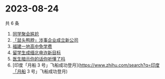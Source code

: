# 2023-08-24

共 6 条

<!-- BEGIN -->
<!-- 最后更新时间 Thu Aug 24 2023 02:11:26 GMT+0800 (China Standard Time) -->

1. [同学聚会尴尬](https://www.zhihu.com/search?q=同学聚会尴尬)
1. [「鼠头鸭脖」涉事企业成立新公司](https://www.zhihu.com/search?q=「鼠头鸭脖」涉事企业成立新公司)
1. [福建一地高中免学费](https://www.zhihu.com/search?q=福建一地高中免学费)
1. [留学生成缅北电诈新目标](https://www.zhihu.com/search?q=留学生成缅北电诈新目标)
1. [医生暗示你的话你听懂了吗](https://www.zhihu.com/search?q=医生暗示你的话你听懂了吗)
1. [印度「月船 3 号」飞船成功登月](https://www.zhihu.com/search?q=印度「月船 3
   号」飞船成功登月)

<!-- END -->
